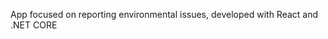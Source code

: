 App focused on reporting environmental issues, developed with React and .NET CORE
<img href="https://media2.giphy.com/media/3o6ZtluYTKJeXXqt8s/giphy.gif?cid=790b76110b70a699d0638c840d5c99f1869b20eaa09003c3&rid=giphy.gif">
